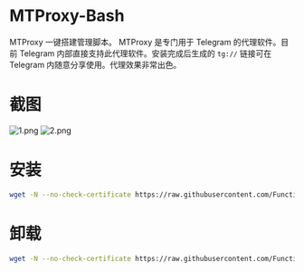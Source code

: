 # MTProxy-Bash
MTProxy 一键搭建管理脚本。
MTProxy 是专门用于 Telegram 的代理软件。目前 Telegram 内部直接支持此代理软件。安装完成后生成的 `tg://` 链接可在 Telegram 内随意分享使用。代理效果非常出色。



# 截图
![1.png](1.png)
![2.png](2.png)

# 安装
```bash
wget -N --no-check-certificate https://raw.githubusercontent.com/FunctionClub/MTProxy-Bash/master/install.sh && bash install.sh
```

# 卸载
```bash
wget -N --no-check-certificate https://raw.githubusercontent.com/FunctionClub/MTProxy-Bash/master/uninstall.sh && bash uninstall.sh
```

